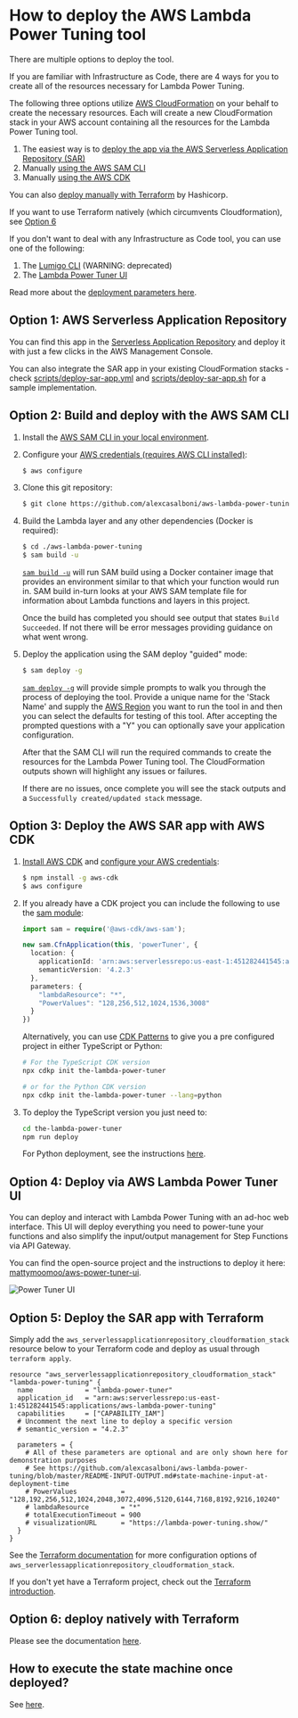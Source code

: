 # How to deploy the AWS Lambda Power Tuning tool

There are multiple options to deploy the tool.

If you are familiar with Infrastructure as Code, there are 4 ways for you to create all of the resources necessary for Lambda Power Tuning.

The following three options utilize [AWS CloudFormation](https://aws.amazon.com/cloudformation/) on your behalf to create the necessary resources. Each will create a new CloudFormation stack in your AWS account containing all the resources for the Lambda Power Tuning tool.
1. The easiest way is to [deploy the app via the AWS Serverless Application Repository (SAR)](#option1)
1. Manually [using the AWS SAM CLI](#option2)
1. Manually [using the AWS CDK](#option3)

You can also [deploy manually with Terraform](#option5) by Hashicorp.

If you want to use Terraform natively (which circumvents Cloudformation), see [Option 6](#option6)

If you don't want to deal with any Infrastructure as Code tool, you can use one of the following:
1. The [Lumigo CLI](https://www.npmjs.com/package/lumigo-cli#lumigo-cli-powertune-lambda) (WARNING: deprecated)
1.  The [Lambda Power Tuner UI](#option4)

Read more about the [deployment parameters here](README-INPUT-OUTPUT.md#state-machine-configuration-at-deployment-time).

## Option 1: AWS Serverless Application Repository<a name="option1"></a>

You can find this app in the [Serverless Application Repository](https://serverlessrepo.aws.amazon.com/applications/arn:aws:serverlessrepo:us-east-1:451282441545:applications~aws-lambda-power-tuning) and deploy it with just a few clicks in the AWS Management Console.

You can also integrate the SAR app in your existing CloudFormation stacks - check [scripts/deploy-sar-app.yml](scripts/deploy-sar-app.yml) and [scripts/deploy-sar-app.sh](scripts/deploy-sar-app.sh) for a sample implementation.


## Option 2: Build and deploy with the AWS SAM CLI<a name="option2"></a>

1. Install the [AWS SAM CLI in your local environment](https://docs.aws.amazon.com/serverless-application-model/latest/developerguide/serverless-sam-cli-install.html).

1. Configure your [AWS credentials (requires AWS CLI installed)](https://docs.aws.amazon.com/cli/latest/userguide/cli-chap-configure.html#cli-quick-configuration):
    ```bash
    $ aws configure
    ```
1. Clone this git repository: 
    ```bash
    $ git clone https://github.com/alexcasalboni/aws-lambda-power-tuning.git
    ```
1. Build the Lambda layer and any other dependencies (Docker is required):
    ```bash
    $ cd ./aws-lambda-power-tuning
    $ sam build -u
    ```
    [`sam build -u`](https://docs.aws.amazon.com/serverless-application-model/latest/developerguide/sam-cli-command-reference-sam-build.html) will run SAM build using a Docker container image that provides an environment similar to that which your function would run in. SAM build in-turn looks at your AWS SAM template file for information about Lambda functions and layers in this project.
    
    Once the build has completed you should see output that states `Build Succeeded`. If not there will be error messages providing guidance on what went wrong.
1.  Deploy the application using the SAM deploy "guided" mode:
    ```bash
    $ sam deploy -g
    ```
    [`sam deploy -g`](https://docs.aws.amazon.com/serverless-application-model/latest/developerguide/sam-cli-command-reference-sam-deploy.html) will provide simple prompts to walk you through the process of deploying the tool. Provide a unique name for the 'Stack Name' and supply the [AWS Region](https://docs.aws.amazon.com/AmazonRDS/latest/UserGuide/Concepts.RegionsAndAvailabilityZones.html#Concepts.RegionsAndAvailabilityZones.Regions) you want to run the tool in and then you can select the defaults for testing of this tool. After accepting the prompted questions with a "Y" you can optionally save your application configuration. 

    After that the SAM CLI will run the required commands to create the resources for the Lambda Power Tuning tool. The CloudFormation outputs shown will highlight any issues or failures.
    
    If there are no issues, once complete you will see the stack outputs and a `Successfully created/updated stack` message.
  

## Option 3: Deploy the AWS SAR app with AWS CDK<a name="option3"></a>

1. [Install AWS CDK](https://docs.aws.amazon.com/cdk/latest/guide/getting_started.html) and [configure your AWS credentials](https://docs.aws.amazon.com/cli/latest/userguide/cli-chap-configure.html#cli-quick-configuration):

    ```bash
    $ npm install -g aws-cdk
    $ aws configure
    ```

1. If you already have a CDK project you can include the following to use the [sam module](https://docs.aws.amazon.com/cdk/api/latest/docs/aws-sam-readme.html):

    ```typescript
    import sam = require('@aws-cdk/aws-sam');
    
    new sam.CfnApplication(this, 'powerTuner', {
      location: {
        applicationId: 'arn:aws:serverlessrepo:us-east-1:451282441545:applications/aws-lambda-power-tuning',
        semanticVersion: '4.2.3'
      },
      parameters: {
        "lambdaResource": "*",
        "PowerValues": "128,256,512,1024,1536,3008"
      }
    })
    ```

    Alternatively, you can use [CDK Patterns](https://github.com/cdk-patterns/serverless) to give you a pre configured project in either TypeScript or Python:
    
    ```bash
    # For the TypeScript CDK version
    npx cdkp init the-lambda-power-tuner
    
    # or for the Python CDK version
    npx cdkp init the-lambda-power-tuner --lang=python
    ```

1. To deploy the TypeScript version you just need to:

    ```bash
    cd the-lambda-power-tuner
    npm run deploy
    ```

    For Python deployment, see the instructions [here](https://github.com/cdk-patterns/serverless#2-download-pattern-in-python-or-typescript-cdk).

## Option 4: Deploy via AWS Lambda Power Tuner UI<a name="option4"></a>

You can deploy and interact with Lambda Power Tuning with an ad-hoc web interface. This UI will deploy everything you need to power-tune your functions and also simplify the input/output management for Step Functions via API Gateway.

You can find the open-source project and the instructions to deploy it here: [mattymoomoo/aws-power-tuner-ui](https://github.com/mattymoomoo/aws-power-tuner-ui).

![Power Tuner UI](https://github.com/mattymoomoo/aws-power-tuner-ui/blob/master/imgs/website.png?raw=true)

## Option 5: Deploy the SAR app with Terraform<a name="option5"></a>

Simply add the `aws_serverlessapplicationrepository_cloudformation_stack` resource below to your Terraform code and deploy as usual through `terraform apply`.

```hcl
resource "aws_serverlessapplicationrepository_cloudformation_stack" "lambda-power-tuning" {
  name             = "lambda-power-tuner"
  application_id   = "arn:aws:serverlessrepo:us-east-1:451282441545:applications/aws-lambda-power-tuning"
  capabilities     = ["CAPABILITY_IAM"]
  # Uncomment the next line to deploy a specific version
  # semantic_version = "4.2.3"

  parameters = {
    # All of these parameters are optional and are only shown here for demonstration purposes
    # See https://github.com/alexcasalboni/aws-lambda-power-tuning/blob/master/README-INPUT-OUTPUT.md#state-machine-input-at-deployment-time
    # PowerValues           = "128,192,256,512,1024,2048,3072,4096,5120,6144,7168,8192,9216,10240"
    # lambdaResource        = "*"
    # totalExecutionTimeout = 900
    # visualizationURL      = "https://lambda-power-tuning.show/"
  }
}
```

See the [Terraform documentation](https://registry.terraform.io/providers/hashicorp/aws/latest/docs/resources/serverlessapplicationrepository_cloudformation_stack) for more configuration options of `aws_serverlessapplicationrepository_cloudformation_stack`.

If you don't yet have a Terraform project, check out the [Terraform introduction](https://www.terraform.io/intro/index.html).

## Option 6: deploy natively with Terraform<a name="option6"></a>

Please see the documentation [here](terraform/Readme.md).


## How to execute the state machine once deployed?

See [here](README-EXECUTE.md).
